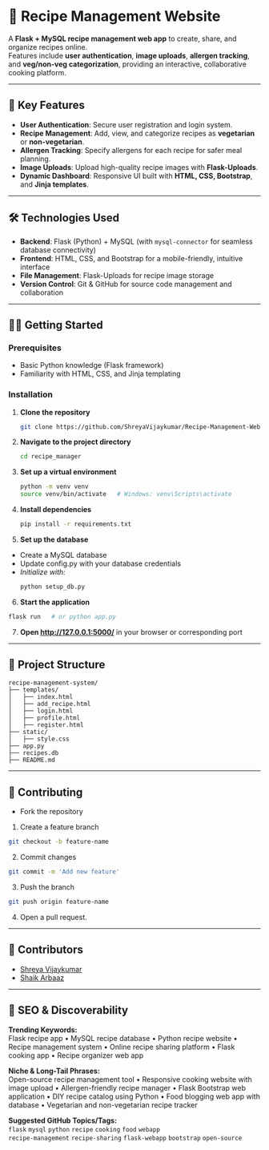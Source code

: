 # 🍲 Recipe Management Website
A **Flask + MySQL recipe management web app** to create, share, and organize recipes online.  
Features include **user authentication**, **image uploads**, **allergen tracking**, and **veg/non-veg categorization**, providing an interactive, collaborative cooking platform.

---

## 🚀 Key Features
- **User Authentication**: Secure user registration and login system.  
- **Recipe Management**: Add, view, and categorize recipes as **vegetarian** or **non-vegetarian**.  
- **Allergen Tracking**: Specify allergens for each recipe for safer meal planning.  
- **Image Uploads**: Upload high-quality recipe images with **Flask-Uploads**.  
- **Dynamic Dashboard**: Responsive UI built with **HTML, CSS, Bootstrap**, and **Jinja templates**.

---

## 🛠️ Technologies Used
- **Backend**: Flask (Python) + MySQL (with `mysql-connector` for seamless database connectivity)  
- **Frontend**: HTML, CSS, and Bootstrap for a mobile-friendly, intuitive interface  
- **File Management**: Flask-Uploads for recipe image storage  
- **Version Control**: Git & GitHub for source code management and collaboration

---

## 🧑‍🍳 Getting Started

### Prerequisites
- Basic Python knowledge (Flask framework)  
- Familiarity with HTML, CSS, and Jinja templating  

### Installation
1. **Clone the repository**
   ```bash
   git clone https://github.com/ShreyaVijaykumar/Recipe-Management-Website.git
   ```
   
2. **Navigate to the project directory**
   ```bash
   cd recipe_manager
   ```
   
3. **Set up a virtual environment**
   ```bash
   python -m venv venv
   source venv/bin/activate   # Windows: venv\Scripts\activate
   ```
   
4. **Install dependencies**
   ```bash
   pip install -r requirements.txt
   ```
   
5. **Set up the database**
- Create a MySQL database
- Update config.py with your database credentials
- *Initialize with:*
  ```bash
  python setup_db.py
  ```

6. **Start the application**
  ```bash
  flask run   # or python app.py
  ```

7. **Open http://127.0.0.1:5000/**
 in your browser or corresponding port

---

## 📂 Project Structure

```text
recipe-management-system/
├── templates/
│   ├── index.html
│   ├── add_recipe.html
│   ├── login.html
│   ├── profile.html
│   ├── register.html
├── static/
│   ├── style.css
├── app.py
├── recipes.db
├── README.md
```

---

## 🤝 Contributing

- Fork the repository
1) Create a feature branch
  ```bash 
  git checkout -b feature-name
  ```

2) Commit changes
  ```bash
  git commit -m 'Add new feature'
  ```

3) Push the branch
  ```bash
  git push origin feature-name
  ```
4) Open a pull request.

---

## 👥 Contributors

- [Shreya Vijaykumar](https://github.com/ShreyaVijaykumar)  
- [Shaik Arbaaz](https://github.com/ShaikArbaaz)

---

## 🔎 SEO & Discoverability

**Trending Keywords:**  
Flask recipe app • MySQL recipe database • Python recipe website • Recipe management system • Online recipe sharing platform • Flask cooking app • Recipe organizer web app

**Niche & Long-Tail Phrases:**  
Open-source recipe management tool • Responsive cooking website with image upload • Allergen-friendly recipe manager • Flask Bootstrap web application • DIY recipe catalog using Python • Food blogging web app with database • Vegetarian and non-vegetarian recipe tracker

**Suggested GitHub Topics/Tags:**  
`flask` `mysql` `python` `recipe` `cooking` `food` `webapp`  
`recipe-management` `recipe-sharing` `flask-webapp` `bootstrap` `open-source`

